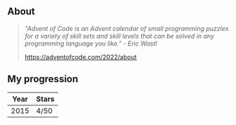 ## About

> *"Advent of Code is an Advent calendar of small programming puzzles for a variety of skill sets and skill levels that can be solved in any programming language you like." - Eric Wastl*
> 
> https://adventofcode.com/2022/about

## My progression

| Year | Stars |
|------|-------|
| 2015 | 4/50  |